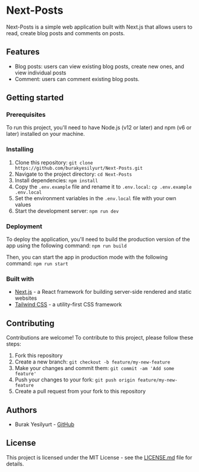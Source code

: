 # Next-Posts

Next-Posts is a simple web application built with Next.js that allows users to read, create blog posts and comments on posts.

## Features

- Blog posts: users can view existing blog posts, create new ones, and view individual posts
- Comment: users can comment existing blog posts.

## Getting started

### Prerequisites

To run this project, you'll need to have Node.js (v12 or later) and npm (v6 or later) installed on your machine.

### Installing

1. Clone this repository: `git clone https://github.com/burakyesilyurt/Next-Posts.git`
2. Navigate to the project directory: `cd Next-Posts`
3. Install dependencies: `npm install`
4. Copy the `.env.example` file and rename it to `.env.local`: `cp .env.example .env.local`
5. Set the environment variables in the `.env.local` file with your own values
6. Start the development server: `npm run dev`


### Deployment

To deploy the application, you'll need to build the production version of the app using the following command: 
`npm run build`

Then, you can start the app in production mode with the following command: `npm run start`

### Built with

- [Next.js](https://nextjs.org/) - a React framework for building server-side rendered and static websites
- [Tailwind CSS](https://tailwindcss.com/) - a utility-first CSS framework

## Contributing

Contributions are welcome! To contribute to this project, please follow these steps:

1. Fork this repository
2. Create a new branch: `git checkout -b feature/my-new-feature`
3. Make your changes and commit them: `git commit -am 'Add some feature'`
4. Push your changes to your fork: `git push origin feature/my-new-feature`
5. Create a pull request from your fork to this repository

## Authors

- Burak Yesilyurt - [GitHub](https://github.com/burakyesilyurt)

## License

This project is licensed under the MIT License - see the [LICENSE.md](LICENSE.md) file for details.
